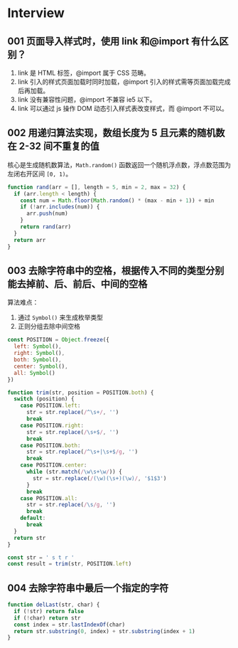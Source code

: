 # Interview

## 001 页面导入样式时，使用 link 和@import 有什么区别？

1. link 是 HTML 标签，@import 属于 CSS 范畴。
2. link 引入的样式页面加载时同时加载，@import 引入的样式需等页面加载完成后再加载。
3. link 没有兼容性问题，@import 不兼容 ie5 以下。
4. link 可以通过 js 操作 DOM 动态引入样式表改变样式，而 @import 不可以。

## 002 用递归算法实现，数组长度为 5 且元素的随机数在 2-32 间不重复的值

核心是生成随机数算法，`Math.random()` 函数返回一个随机浮点数，浮点数范围为左闭右开区间 `[0, 1)`。

```javascript
function rand(arr = [], length = 5, min = 2, max = 32) {
  if (arr.length < length) {
    const num = Math.floor(Math.random() * (max - min + 1)) + min
    if (!arr.includes(num)) {
      arr.push(num)
    }
    return rand(arr)
  }
  return arr
}
```

## 003 去除字符串中的空格，根据传入不同的类型分别能去掉前、后、前后、中间的空格

算法难点：

1. 通过 `Symbol()` 来生成枚举类型
2. 正则分组去除中间空格

```javascript
const POSITION = Object.freeze({
  left: Symbol(),
  right: Symbol(),
  both: Symbol(),
  center: Symbol(),
  all: Symbol()
})

function trim(str, position = POSITION.both) {
  switch (position) {
    case POSITION.left:
      str = str.replace(/^\s+/, '')
      break
    case POSITION.right:
      str = str.replace(/\s+$/, '')
      break
    case POSITION.both:
      str = str.replace(/^\s+|\s+$/g, '')
      break
    case POSITION.center:
      while (str.match(/\w\s+\w/)) {
        str = str.replace(/(\w)(\s+)(\w)/, '$1$3')
      }
      break
    case POSITION.all:
      str = str.replace(/\s/g, '')
      break
    default:
      break
  }
  return str
}

const str = ' s t r '
const result = trim(str, POSITION.left)
```

## 004 去除字符串中最后一个指定的字符

```javascript
function delLast(str, char) {
  if (!str) return false
  if (!char) return str
  const index = str.lastIndexOf(char)
  return str.substring(0, index) + str.substring(index + 1)
}
```
